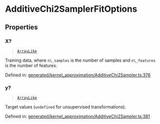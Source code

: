 # AdditiveChi2SamplerFitOptions

## Properties

### X?

> [`ArrayLike`](../types/ArrayLike.md)

Training data, where `n\_samples` is the number of samples and `n\_features` is the number of features.

Defined in:  [generated/kernel\_approximation/AdditiveChi2Sampler.ts:376](https://github.com/transitive-bullshit/scikit-learn-ts/blob/92ab806/packages/sklearn/src/generated/kernel_approximation/AdditiveChi2Sampler.ts#L376)

### y?

> [`ArrayLike`](../types/ArrayLike.md)

Target values (`undefined` for unsupervised transformations).

Defined in:  [generated/kernel\_approximation/AdditiveChi2Sampler.ts:381](https://github.com/transitive-bullshit/scikit-learn-ts/blob/92ab806/packages/sklearn/src/generated/kernel_approximation/AdditiveChi2Sampler.ts#L381)
